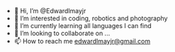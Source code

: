 - 👋 Hi, I’m @Edwardlmayjr
- 👀 I’m interested in coding, robotics and photography 
- 🌱 I’m currently learning all languages I can find
- 💞️ I’m looking to collaborate on ...
- 📫 How to reach me edwardlmayjr@gmail.com 

<!---
Edwardlmayjr/Edwardlmayjr is a ✨ special ✨ repository because its `README.md` (this file) appears on your GitHub profile.
You can click the Preview link to take a look at your changes.
--->
